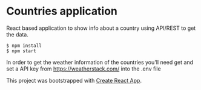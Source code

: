 # Countries application
React based application to show info about a country using API/REST to get the data.

```
$ npm install
$ npm start
```

In order to get the weather information of the countries you'll need get and set a API key from https://weatherstack.com/ into the .env file

This project was bootstrapped with [Create React App](https://github.com/facebook/create-react-app).